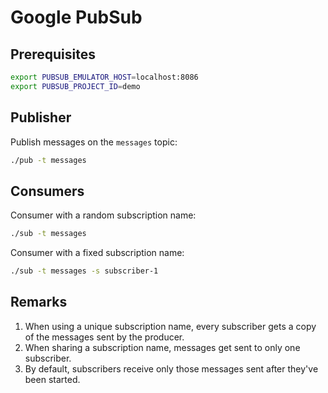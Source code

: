# Google PubSub

## Prerequisites

```sh
export PUBSUB_EMULATOR_HOST=localhost:8086
export PUBSUB_PROJECT_ID=demo
```

## Publisher

Publish messages on the `messages` topic:

```sh
./pub -t messages
```

## Consumers

Consumer with a random subscription name:

```sh
./sub -t messages
```

Consumer with a fixed subscription name:

```sh
./sub -t messages -s subscriber-1
```

## Remarks

1. When using a unique subscription name, every subscriber gets a copy of the
   messages sent by the producer.
2. When sharing a subscription name, messages get sent to only one subscriber.
3. By default, subscribers receive only those messages sent after they've been
   started.
